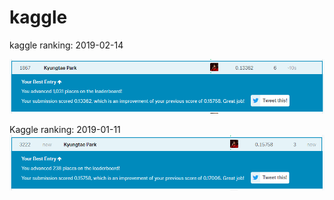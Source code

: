 # kaggle
kaggle ranking: 2019-02-14

![](images/이미지_20190214_235833_001.png)

Kaggle ranking: 2019-01-11
![](images/이미지_20190111_071218_001.png)
